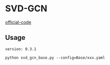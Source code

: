 

# SVD-GCN


[official-code](https://github.com/tanatosuu/svd_gcn)

## Usage

`version: 0.3.1`


    python svd_gcn_base.py --config=Base/xxx.yaml